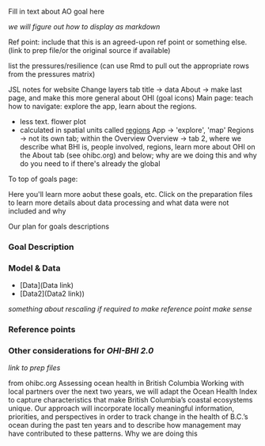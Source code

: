 Fill in text about AO goal here 

*we will figure out how to display as markdown*

Ref point: include that this is an agreed-upon ref point or something else. (link to prep file/or the original source if available)

list the pressures/resilience (can use Rmd to pull out the appropriate rows from the pressures matrix)


JSL notes for website
Change layers tab title -> data
About -> make last page, and make this more general about OHI (goal icons)
Main page: teach how to navigate: explore the app, learn about the regions. 
  - less text. flower plot
  - calculated in spatial units called [regions](link)
App -> 'explore', 'map'
Regions -> not its own tab; within the Overview
Overview -> tab 2, where we describe what BHI is, people involved, regions, learn more about OHI on the About tab (see ohibc.org) and below; why are we doing this and why do you need to if there's already the global

To top of goals page:

Here you'll learn more aobut these goals, etc. Click on the preparation files to learn more details about data processing and what data were not included and why


Our plan for goals descriptions

### Goal Description

### Model & Data 

- [Data](Data link) 
- [Data2](Data2 link)) 

*something about rescaling if required to make reference point make sense*

### Reference points 


### Other considerations for _OHI-BHI 2.0_

*link to prep files*



from ohibc.org
Assessing ocean health in British Columbia
Working with local partners over the next two years, we will adapt the Ocean Health Index to capture characteristics that make British Columbia’s coastal ecosystems unique. Our approach will incorporate locally meaningful information, priorities, and perspectives in order to track change in the health of B.C.’s ocean during the past ten years and to describe how management may have contributed to these patterns.
Why we are doing this
